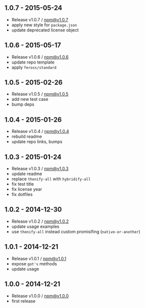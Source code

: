 

## 1.0.7 - 2015-05-24
- Release v1.0.7 / npm@v1.0.7
- apply new style for `package.json`
- update deprecated license object

## 1.0.6 - 2015-05-17
- Release v1.0.6 / npm@v1.0.6
- update repo template
- apply `feross/standard`

## 1.0.5 - 2015-02-26
- Release v1.0.5 / npm@v1.0.5
- add new test case
- bump deps

## 1.0.4 - 2015-01-26
- Release v1.0.4 / npm@v1.0.4
- rebuild readme
- update repo links, bumps

## 1.0.3 - 2015-01-24
- Release v1.0.3 / npm@v1.0.3
- update readme
- replace `thenify-all` with `hybridify-all`
- fix test title
- fix license year
- fix dotfiles

## 1.0.2 - 2014-12-30
- Release v1.0.2 / npm@v1.0.2
- update usage examples
- use `thenify-all` instead custom promisifing (`native-or-another`)

## 1.0.1 - 2014-12-21
- Release v1.0.1 / npm@v1.0.1
- expose `got's` methods
- update usage

## 1.0.0 - 2014-12-21
- Release v1.0.0 / npm@v1.0.0
- first release
